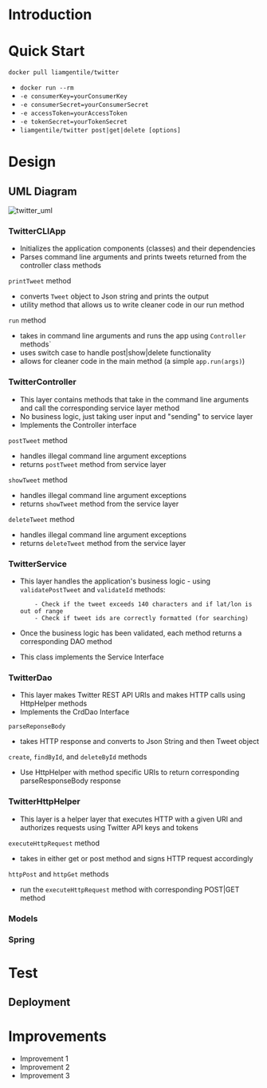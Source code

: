 # Introduction

# Quick Start

`docker pull liamgentile/twitter`

- `docker run --rm`
- `-e consumerKey=yourConsumerKey`
- `-e consumerSecret=yourConsumerSecret`
- `-e accessToken=yourAccessToken`
- `-e tokenSecret=yourTokenSecret`
- `liamgentile/twitter post|get|delete [options]`

# Design

## UML Diagram

![twitter_uml](https://user-images.githubusercontent.com/80293145/146214683-49547761-8d79-47a7-9a2d-2e722135ffc6.png)


### TwitterCLIApp

- Initializes the application components (classes) and their dependencies 
- Parses command line arguments and prints tweets returned from the controller class methods

`printTweet` method
- converts `Tweet` object to Json string and prints the output
- utility method that allows us to write cleaner code in our run method

`run` method
- takes in command line arguments and runs the app using `Controller` methods`
- uses switch case to handle post|show|delete functionality
- allows for cleaner code in the main method (a simple `app.run(args)`)

### TwitterController

- This layer contains methods that take in the command line arguments and call the corresponding service layer method
- No business logic, just taking user input and "sending" to service layer
- Implements the Controller interface

`postTweet` method
- handles illegal command line argument exceptions 
- returns `postTweet` method from service layer

`showTweet` method
- handles illegal command line argument exceptions
- returns `showTweet` method from the service layer

`deleteTweet` method
- handles illegal command line argument exceptions
- returns `deleteTweet` method from the service layer 


### TwitterService

- This layer handles the application's business logic - using `validatePostTweet` and `validateId` methods:

          - Check if the tweet exceeds 140 characters and if lat/lon is out of range
          - Check if tweet ids are correctly formatted (for searching)
           
- Once the business logic has been validated, each method returns a corresponding DAO method
- This class implements the Service Interface


### TwitterDao

- This layer makes Twitter REST API URIs and makes HTTP calls using HttpHelper methods
- Implements the CrdDao Interface

`parseReponseBody` 
- takes HTTP response and converts to Json String and then Tweet object

`create`, `findById`, and `deleteById` methods
- Use HttpHelper with method specific URIs to return corresponding parseResponseBody response

### TwitterHttpHelper

- This layer is a helper layer that executes HTTP with a given URI and authorizes requests using Twitter API keys and tokens

`executeHttpRequest` method
- takes in either get or post method and signs HTTP request accordingly

`httpPost` and `httpGet` methods
- run the `executeHttpRequest` method with corresponding POST|GET method 

### Models

### Spring

# Test

## Deployment

# Improvements

- Improvement 1
- Improvement 2
- Improvement 3
